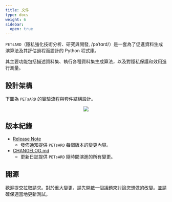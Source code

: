 ```yaml
---
title: 文件
type: docs
weight: 6
sidebar:
  open: true
---
```


`PETsARD`（隱私強化技術分析、研究與開發, /pəˈtɑrd/）是一套為了促進資料生成演算法及其評估過程而設計的 Python 程式庫。

其主要功能包括描述資料集、執行各種資料集生成算法，以及對隱私保護和效用進行測量。

## 設計架構

下圖為 `PETsARD` 的實驗流程與套件結構設計。

<p align="center"><img src="/petsard/images/PETsARD_design_zhtw.png"></p>

## 版本紀錄

- [Release Note](https://github.com/nics-tw/petsard/releases)
  - 發佈通知提供 `PETsARD` 每個版本的變更內容。
- [CHANGELOG.md](https://github.com/nics-tw/petsard/blob/main/CHANGELOG.md)
  - 更新日誌提供 `PETsARD` 隨時間演進的所有變更。

## 開源

歡迎提交拉取請求。對於重大變更，請先開啟一個議題來討論您想做的改變。並請確保適當地更新測試。
